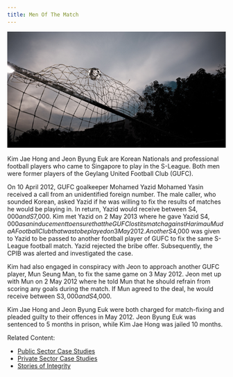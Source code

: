 ```yaml
---
title: Men Of The Match
---
```


<img src="/images/case/case_pte_match-fix1.jpg" alt="Men Of The Match">

Kim Jae Hong and Jeon Byung Euk are Korean Nationals and professional football players who came to Singapore to play in the S-League. Both men were former players of the Geylang United Football Club (GUFC).

On 10 April 2012, GUFC goalkeeper Mohamed Yazid Mohamed Yasin received a call from an unidentified foreign number. The male caller, who sounded Korean, asked Yazid if he was willing to fix the results of matches he would be playing in. In return, Yazid would receive between S$4,000 and S$7,000. Kim met Yazid on 2 May 2013 where he gave Yazid S$4,000 as an inducement to ensure that the GUFC lost its match against Harimau Muda A Football Club that was to be played on 3 May 2012. Another S$4,000 was given to Yazid to be passed to another football player of GUFC to fix the same S-League football match. Yazid rejected the bribe offer. Subsequently, the CPIB was alerted and investigated the case.

Kim had also engaged in conspiracy with Jeon to approach another GUFC player, Mun Seung Man, to fix the same game on 3 May 2012. Jeon met up with Mun on 2 May 2012 where he told Mun that he should refrain from scoring any goals during the match. If Mun agreed to the deal, he would receive between S$3,000 and S$4,000.

Kim Jae Hong and Jeon Byung Euk were both charged for match-fixing and pleaded guilty to their offences in May 2012. Jeon Byung Euk was sentenced to 5 months in prison, while Kim Jae Hong was jailed 10 months.


Related Content:

* [Public Sector Case Studies](/about-corruption/case-studies/public-sector/)
* [Private Sector Case Studies](/about-corruption/case-studies/private-sector/)
* [Stories of Integrity](/about-corruption/case-studies/stories-of-integrity/)
